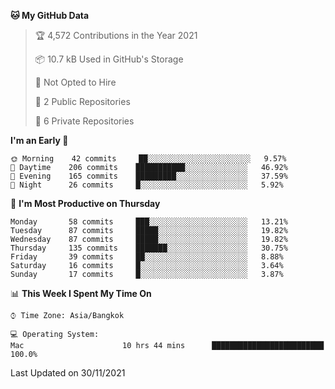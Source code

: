 <!--START_SECTION:waka-->
**🐱 My GitHub Data** 

> 🏆 4,572 Contributions in the Year 2021
 > 
> 📦 10.7 kB Used in GitHub's Storage 
 > 
> 🚫 Not Opted to Hire
 > 
> 📜 2 Public Repositories 
 > 
> 🔑 6 Private Repositories  
 > 
**I'm an Early 🐤** 

```text
🌞 Morning    42 commits     ██░░░░░░░░░░░░░░░░░░░░░░░   9.57% 
🌆 Daytime    206 commits    ███████████░░░░░░░░░░░░░░   46.92% 
🌃 Evening    165 commits    █████████░░░░░░░░░░░░░░░░   37.59% 
🌙 Night      26 commits     █░░░░░░░░░░░░░░░░░░░░░░░░   5.92%

```
📅 **I'm Most Productive on Thursday** 

```text
Monday       58 commits     ███░░░░░░░░░░░░░░░░░░░░░░   13.21% 
Tuesday      87 commits     █████░░░░░░░░░░░░░░░░░░░░   19.82% 
Wednesday    87 commits     █████░░░░░░░░░░░░░░░░░░░░   19.82% 
Thursday     135 commits    ███████░░░░░░░░░░░░░░░░░░   30.75% 
Friday       39 commits     ██░░░░░░░░░░░░░░░░░░░░░░░   8.88% 
Saturday     16 commits     █░░░░░░░░░░░░░░░░░░░░░░░░   3.64% 
Sunday       17 commits     █░░░░░░░░░░░░░░░░░░░░░░░░   3.87%

```


📊 **This Week I Spent My Time On** 

```text
⌚︎ Time Zone: Asia/Bangkok

💻 Operating System: 
Mac                      10 hrs 44 mins      █████████████████████████   100.0%

```


 Last Updated on 30/11/2021
<!--END_SECTION:waka-->